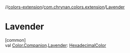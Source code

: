 //[colors-extension](../../index.md)/[com.chrynan.colors.extension](index.md)/[Lavender](-lavender.md)

# Lavender

[common]\
val [Color.Companion](../../../colors-core/colors-core/com.chrynan.colors/-color/-companion/index.md).[Lavender](-lavender.md): [HexadecimalColor](../../../colors-core/colors-core/com.chrynan.colors/-hexadecimal-color/index.md)

